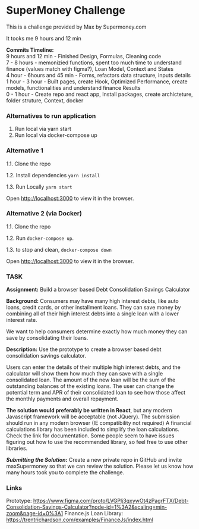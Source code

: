 # SuperMoney Challenge

This is a challenge provided by Max by Supermoney.com

It tooks me 9 hours and 12 min

**Commits Timeline:**  \
9 hours and 12 min - Finished Design, Formulas, Cleaning code \
7 - 8 hours - memonizied functions, spent too much time to understand finance (values match with figma?), Loan Model, Context and States \
4 hour - 6hours and 45 min - Forms, refactors data structure, inputs details \
1 hour - 3 hour - Built pages, create Hook, Optimized Performance, create models, functionalities and understand finance Results  \
0 - 1 hour - Create repo and react app, Install packages, create archicteture, folder struture, Context, docker  

### Alternatives to run application
1) Run local via yarn start  
2) Run local via docker-compose up

### Alternative 1

1.1. Clone the repo 

1.2. Install dependencies `yarn install`

1.3. Run  Locally `yarn start`

Open [http://localhost:3000](http://localhost:3000) to view it in the browser.

### Alternative 2 (via Docker)

1.1. Clone the repo 

1.2. Run `docker-compose up`.

1.3. to stop and clean, `docker-compose down`

Open [http://localhost:3000](http://localhost:3000) to view it in the browser.


### TASK

**Assignment:** Build a browser based Debt Consolidation Savings Calculator

**Background:** Consumers may have many high interest debts, like auto loans, credit cards, or other installment loans. They can save money by combining all of their high interest debts into a single loan with a lower interest rate.

We want to help consumers determine exactly how much money they can save by consolidating their loans.

**Description:** Use the prototype to create a browser based debt consolidation savings calculator.

Users can enter the details of their multiple high interest debts, and the calculator will show them how much they can save with a single consolidated loan. The amount of the new loan will  be the sum of the outstanding balances of the existing loans. The user can change the potential term and APR of their consolidated loan to see how those affect the monthly payments and overall repayment.

__The solution would preferably be written in React__, but any modern Javascript framework will be acceptable (not JQuery).
The submission should run in any modern browser (IE compatibility not required)
A financial calculations library has been included to simplify the loan calculations. Check the link for documentation. Some people seem to have issues figuring out how to use the recommended library, so feel free to use other libraries.

***Submitting the Solution:*** Create a new private repo in GitHub and invite maxSupermoney so that we can review the solution. Please let us know how many hours took you to complete the challenge.

### Links
Prototype: https://www.figma.com/proto/LVGPlj3qxywOt4zPagrFTX/Debt-Consolidation-Savings-Calculator?node-id=1%3A2&scaling=min-zoom&page-id=0%3A1
Finance.js Loan Library: https://trentrichardson.com/examples/FinanceJs/index.html
